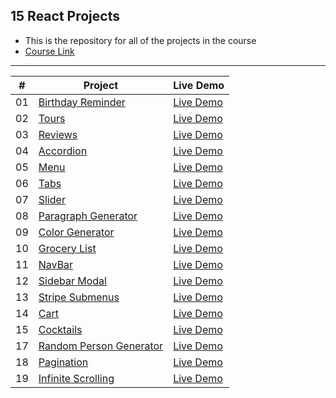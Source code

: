 ## 15 React Projects

- This is the repository for all of the projects in the course
- [Course Link](https://www.youtube.com/watch?v=a_7Z7C_JCyo&ab_channel=freeCodeCamp.org)

<hr>

| #   | Project                                                                                              | Live Demo                                                |
| --- | ---------------------------------------------------------------------------------------------------- | -------------------------------------------------------- |
| 01  | [Birthday Reminder](https://github.com/gokseloz/react-projects/tree/master/01-birthday-reminder)     | [Live Demo](https://gokseloz-reactproject1.netlify.app/) |
| 02  | [Tours](https://github.com/gokseloz/react-projects/tree/master/02-Tours)                             | [Live Demo](https://gokseloz-reactproject2.netlify.app/) |
| 03  | [Reviews](https://github.com/gokseloz/react-projects/tree/master/03-reviews)                         | [Live Demo](https://gokseloz-reactproject3.netlify.app/) |
| 04  | [Accordion](https://github.com/gokseloz/react-projects/tree/master/04-Accordion)                     | [Live Demo](https://gokseloz-reactproject4.netlify.app/) |
| 05  | [Menu](https://github.com/gokseloz/react-projects/tree/master/05-Menu)                               | [Live Demo](https://gokseloz-reactproject5.netlify.app/) |
| 06  | [Tabs](https://github.com/gokseloz/react-projects/tree/master/06-Tabs)                               | [Live Demo](https://gokseloz-reactproject6.netlify.app/) |
| 07  | [Slider](https://github.com/gokseloz/react-projects/tree/master/07-Slider)                           | [Live Demo](https://gokseloz-reactproject7.netlify.app/) |
| 08  | [Paragraph Generator](https://github.com/gokseloz/react-projects/tree/master/08-paragraph-generator) | [Live Demo](https://gokseloz-reactproject8.netlify.app)  |
| 09  | [Color Generator](https://github.com/gokseloz/react-projects/tree/master/09-color-generator) | [Live Demo](https://gokseloz-reactproject9.netlify.app)  |
| 10  | [Grocery List](https://github.com/gokseloz/react-projects/tree/master/10-Grocery-list) | [Live Demo](https://gokseloz-reactproject10.netlify.app)  |
| 11  | [NavBar](https://github.com/gokseloz/react-projects/tree/master/11-Navbar) | [Live Demo](https://gokseloz-reactproject11.netlify.app)  |
| 12  | [Sidebar Modal](https://github.com/gokseloz/react-projects/tree/master/12-Sidebar_modal) | [Live Demo](https://gokseloz-reactproject12.netlify.app/)  |
| 13  | [Stripe Submenus](https://github.com/gokseloz/react-projects/tree/master/13-stripe-submenus) | [Live Demo](https://gokseloz-reactproject13.netlify.app/)  |
| 14  | [Cart](https://github.com/gokseloz/react-projects/tree/master/14-cart) | [Live Demo](https://gokseloz-reactproject14.netlify.app)  |
| 15  | [Cocktails](https://github.com/gokseloz/react-projects/tree/master/15-cocktails) | [Live Demo](https://gokseloz-reactproject15.netlify.app/)  |
| 17  | [Random Person Generator](https://github.com/gokseloz/react-projects/tree/master/17-Random-person-generator) | [Live Demo](https://gokseloz-reactproject17.netlify.app/)  |
| 18  | [Pagination](https://github.com/gokseloz/react-projects/tree/master/18-Pagination) | [Live Demo](https://gokseloz-reactproject18.netlify.app/)  |
| 19  | [Infinite Scrolling](https://github.com/gokseloz/react-projects/tree/master/19-Infinite%20Scrolling) | [Live Demo](https://gokseloz-reactproject19.netlify.app/)  |




